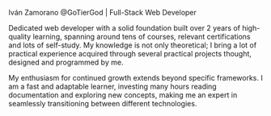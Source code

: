 Iván Zamorano @GoTierGod | Full-Stack Web Developer

Dedicated web developer with a solid foundation built over 2
years of high-quality learning, spanning around tens of courses,
relevant certifications and lots of self-study. My knowledge is not
only theoretical; I bring a lot of practical experience acquired
through several practical projects thought, designed and
programmed by me.  

My enthusiasm for continued growth extends beyond specific
frameworks. I am a fast and adaptable learner, investing many
hours reading documentation and exploring new concepts,
making me an expert in seamlessly transitioning between
different technologies.
